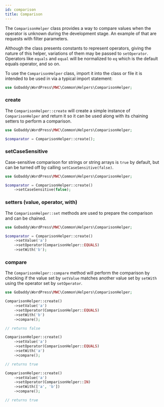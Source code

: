 ```yaml
---
id: comparison
title: Comparison
---
```


The `ComparisonHelper` class provides a way to compare values when the operator is unknown during the development stage. An example of that are requests with filter parameters.

Although the class presents constants to represent operators, giving the nature of this helper, variations of them may be passed to `setOperator`. Operators like `equals` and `equal` will be normalized to `eq` which is the default equals operator, and so on.

To use the `ComparisonHelper` class, import it into the class or file it is intended to be used in via a typical import statement:

```php
use GoDaddy\WordPress\MWC\Common\Helpers\ComparisonHelper;
```

### create

The `ComparisonHelper::create` will create a simple instance of `ComparisonHelper` and return it so it can be used along with its chaining setters to perform a comparison.

```php
use GoDaddy\WordPress\MWC\Common\Helpers\ComparisonHelper;

$comparator = ComparisonHelper::create();
```

### setCaseSensitive

Case-sensitive comparison for strings or string arrays is `true` by default, but can be turned off by calling `setCaseSensitive(false)`.

```php
use GoDaddy\WordPress\MWC\Common\Helpers\ComparisonHelper;

$comparator = ComparisonHelper::create()
    ->setCaseSensitive(false);
```

### setters (value, operator, with)

The `ComparisonHelper::set` methods are used to prepare the comparison and can be chained.

```php
use GoDaddy\WordPress\MWC\Common\Helpers\ComparisonHelper;

$comparator = ComparisonHelper::create()
    ->setValue('a')
    ->setOperator(ComparisonHelper::EQUALS)
    ->setWith('b');
```

### compare

The `ComparisonHelper::compare` method will perform the comparison by checking if the value set by `setValue` matches another value set by `setWith` using the operator set by `setOperator`.

```php
use GoDaddy\WordPress\MWC\Common\Helpers\ComparisonHelper;

ComparisonHelper::create()
    ->setValue('a')
    ->setOperator(ComparisonHelper::EQUALS)
    ->setWith('b')
    ->compare();

// returns false

ComparisonHelper::create()
    ->setValue('a')
    ->setOperator(ComparisonHelper::EQUALS)
    ->setWith('a')
    ->compare();

// returns true

ComparisonHelper::create()
    ->setValue('a')
    ->setOperator(ComparisonHelper::IN)
    ->setWith(['a', 'b'])
    ->compare();

// returns true
```